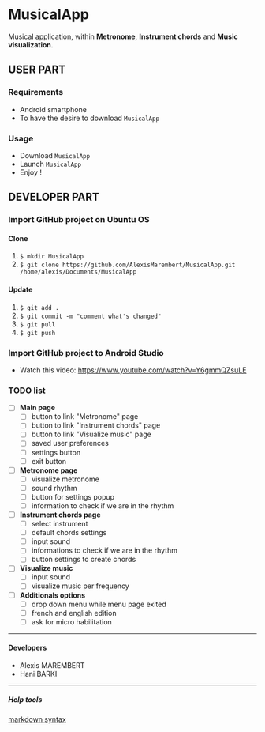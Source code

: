 # MusicalApp
Musical application, within **Metronome**, **Instrument chords** and **Music visualization**.

## USER PART

### Requirements
- Android smartphone
- To have the desire to download `MusicalApp`

### Usage
- Download `MusicalApp`
- Launch `MusicalApp`
- Enjoy !

## DEVELOPER PART

### Import GitHub project on Ubuntu OS
#### Clone
1. `$ mkdir MusicalApp`
2. `$ git clone https://github.com/AlexisMarembert/MusicalApp.git /home/alexis/Documents/MusicalApp`
#### Update
1. `$ git add .`
2. `$ git commit -m "comment what's changed"`
3. `$ git pull`
4. `$ git push`

### Import GitHub project to Android Studio
- Watch this video: https://www.youtube.com/watch?v=Y6gmmQZsuLE

### TODO list
- [ ] **Main page**
  - [ ] button to link "Metronome" page
  - [ ] button to link "Instrument chords" page
  - [ ] button to link "Visualize music" page
  - [ ] saved user preferences
  - [ ] settings button
  - [ ] exit button
  
- [ ] **Metronome page**
  - [ ] visualize metronome
  - [ ] sound rhythm
  - [ ] button for settings popup
  - [ ] information to check if we are in the rhythm
  
- [ ] **Instrument chords page**
  - [ ] select instrument
  - [ ] default chords settings
  - [ ] input sound
  - [ ] informations to check if we are in the rhythm
  - [ ] button settings to create chords
  
- [ ] **Visualize music**
  - [ ] input sound
  - [ ] visualize music per frequency
  
- [ ] **Additionals options**
  - [ ] drop down menu while menu page exited
  - [ ] french and english edition
  - [ ] ask for micro habilitation

---

#### Developers
- Alexis MAREMBERT
- Hani BARKI

---

##### Help tools
[markdown syntax](https://en.wikipedia.org/wiki/Markdown)
